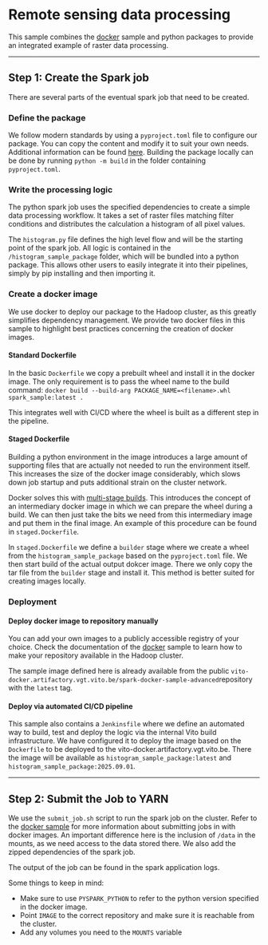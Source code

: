 
# Remote sensing data processing

This sample combines the [docker](../docker/README.md) sample and python packages to provide an integrated example of raster data processing. 

-----

## Step 1: Create the Spark job

There are several parts of the eventual spark job that need to be created.

### Define the package
We follow modern standards by using a `pyproject.toml` file to configure our package. 
You can copy the content and modify it to suit your own needs. 
Additional information can be found [here](https://packaging.python.org/en/latest/guides/writing-pyproject-toml/).
Building the package locally can be done by running `python -m build` in the folder containing `pyproject.toml`.

### Write the processing logic
The python spark job uses the specified dependencies to create a simple data processing workflow.
It takes a set of raster files matching filter conditions and distributes the calculation a histogram of all pixel values.

The `histogram.py` file defines the high level flow and will be the starting point of the spark job.
All logic is contained in the `/histogram_sample_package` folder, which will be bundled into a python package.
This allows other users to easily integrate it into their pipelines, simply by pip installing and then importing it.

### Create a docker image
We use docker to deploy our package to the Hadoop cluster, as this greatly simplifies dependency management.
We provide two docker files in this sample to highlight best practices concerning the creation of docker images.

#### Standard Dockerfile
In the basic `Dockerfile` we copy a prebuilt wheel and install it in the docker image.
The only requirement is to pass the wheel name to the build command: 
`docker build --build-arg PACKAGE_NAME=<filename>.whl spark_sample:latest .`

This integrates well with CI/CD where the wheel is built as a different step in the pipeline.

#### Staged Dockerfile
Building a python environment in the image introduces a large amount of supporting files that are actually not
needed to run the environment itself. This increases the size of the docker image considerably, 
which slows down job startup and puts additional strain on the cluster network.

Docker solves this with [multi-stage builds](https://docs.docker.com/build/building/multi-stage/). 
This introduces the concept of an intermediary docker image in which we can prepare the wheel during a build. 
We can then just take the bits we need from this intermediary image and put them in the final image. 
An example of this procedure can be found in `staged.Dockerfile`.

In `staged.Dockerfile` we define a `builder` stage where we create a wheel from the `histogram_sample_package` based on the `pyproject.toml` file.
We then start build of the actual output dokcer image. There we only copy the tar file from the `builder` stage and install it.
This method is better suited for creating images locally.

### Deployment
#### Deploy docker image to repository manually
You can add your own images to a publicly accessible registry of your choice.
Check the documentation of the [docker](../docker/README.md) sample to learn how to make your repository available 
in the Hadoop cluster.

The sample image defined here is already available from the public 
`vito-docker.artifactory.vgt.vito.be/spark-docker-sample-advanced`repository with the `latest` tag.

#### Deploy via automated CI/CD pipeline
This sample also contains a `Jenkinsfile` where we define an automated way to build, 
test and deploy the logic via the internal Vito build infrastructure. We have configured it to deploy the image 
based on the `Dockerfile` to be deployed to the vito-docker.artifactory.vgt.vito.be.
There the image will be available as `histogram_sample_package:latest` and `histogram_sample_package:2025.09.01`.

-----

## Step 2: Submit the Job to YARN
We use the `submit_job.sh` script to run the spark job on the cluster.
Refer to the [docker sample](../docker/README.md) for more information about submitting jobs in with docker images.
An important difference here is the inclusion of `/data` in the mounts, as we need access to the data stored there.
We also add the zipped dependencies of the spark job.

The output of the job can be found in the spark application logs.

Some things to keep in mind:

- Make sure to use `PYSPARK_PYTHON` to refer to the python version specified in the docker image.
- Point `IMAGE` to the correct repository and make sure it is reachable from the cluster.
- Add any volumes you need to the `MOUNTS` variable
